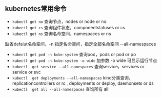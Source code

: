 ## kubernetes常用命令
+ `kubectl get no`                              查询节点，nodes or node or no           
+ `kubectl get cs`                              查询组件状态，componentstatuses or cs    
+ `kubectl get ns`                              查询名命空间，namespaces or ns           

缺省defalut名命空间，-n 指定名命空间，指定全部名命空间 --all-namespaces

+ `kubectl get pod -n kube-system`               查询pod，pods or pod or po               
+ `kubectl get pod -n kube-system -o wide`       加参数 -o wide 可显示运行节点             
+ `kubectl  get service --all-namespaces`        查询service，services or service or svc  
+ `kubectl  get deployments --all-namespaces`    kind分类查询，replicationcontrollers or rc , deployments or deploy, daemonsets or ds
+ `kubectl  get all --all-namespaces`            查询所有 all
